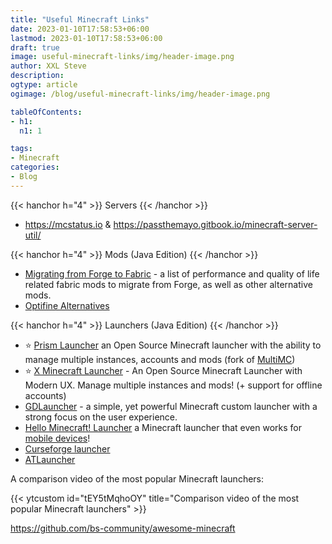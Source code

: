 ```yaml
---
title: "Useful Minecraft Links"
date: 2023-01-10T17:58:53+06:00
lastmod: 2023-01-10T17:58:53+06:00
draft: true
image: useful-minecraft-links/img/header-image.png
author: XXL Steve
description:
ogtype: article
ogimage: /blog/useful-minecraft-links/img/header-image.png

tableOfContents:
- h1:
  n1: 1

tags:
- Minecraft
categories:
- Blog
---
```


{{< hanchor h="4" >}}
Servers
{{< /hanchor >}}

- https://mcstatus.io & https://passthemayo.gitbook.io/minecraft-server-util/

{{< hanchor h="4" >}}
Mods (Java Edition)
{{< /hanchor >}}

- [Migrating from Forge to Fabric](https://microcontrollersdev.github.io/Alternatives/) - a list of performance and quality of life related fabric mods to migrate from Forge, as well as other alternative mods.
- [Optifine Alternatives](https://lambdaurora.dev/optifine_alternatives/)

{{< hanchor h="4" >}}
Launchers (Java Edition)
{{< /hanchor >}}

- ⭐ [Prism Launcher](https://prismlauncher.org/) an Open Source Minecraft launcher with the ability to manage multiple instances, accounts and mods (fork of [MultiMC](https://multimc.org/))
- ⭐ [X Minecraft Launcher](https://xmcl.app/) - An Open Source Minecraft Launcher with Modern UX. Manage multiple instances and mods! (+ support for offline accounts)
- [GDLauncher](https://gdlauncher.com/) - a simple, yet powerful Minecraft custom launcher with a strong focus on the user experience.
- [Hello Minecraft! Launcher](https://github.com/huanghongxun/HMCL) a Minecraft launcher that even works for [mobile devices](https://github.com/huanghongxun/HMCL-PE)!
- [Curseforge launcher](https://curseforge.overwolf.com/)
- [ATLauncher](https://atlauncher.com/)

A comparison video of the most popular Minecraft launchers:

{{< ytcustom id="tEY5tMqhoOY" title="Comparison video of the most popular Minecraft launchers" >}}


https://github.com/bs-community/awesome-minecraft